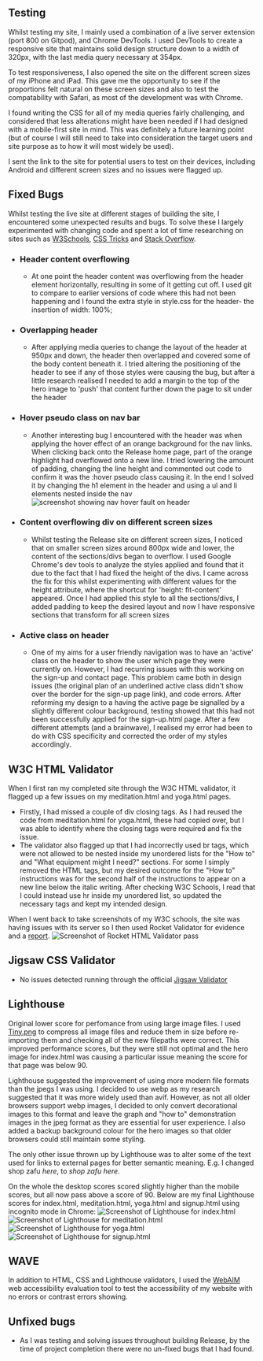 ## Testing

Whilst testing my site, I mainly used a combination of a live server extension (port 800 on Gitpod), and Chrome DevTools.
I used DevTools to create a responsive site that maintains solid design structure down to a width of 320px, with the last media query necessary at 354px.

To test responsiveness, I also opened the site on the different screen sizes of my iPhone and iPad. This gave me the opportunity to see if the proportions felt natural on these screen sizes and also to test the compatability with Safari, as most of the development was with Chrome. 

I found writing the CSS for all of my media queries fairly challenging, and considered that less alterations might have been needed if I had designed with a mobile-first site in mind. This was definitely a future learning point (but of course I will still need to take into consideration the target users and site purpose as to how it will most widely be used).

I sent the link to the site for potential users to test on their devices, including Android and different screen sizes and no issues were flagged up.

## Fixed Bugs

Whilst testing the live site at different stages of building the site, I encountered some unexpected results and bugs. To solve these I largely experimented with changing code and spent a lot of time researching on sites such as [W3Schools](https://www.w3schools.com/html/), [CSS Tricks](https://css-tricks.com/snippets/css/a-guide-to-flexbox/) and [Stack Overflow](https://stackoverflow.com/).

- ### Header content overflowing
    - At one point the header content was overflowing from the header element horizontally, resulting in some of it getting cut off. I used git to compare to earlier versions of code where this had not been happening and I found the extra style in style.css for the header- the insertion of width: 100%;

- ### Overlapping header 
    - After applying media queries to change the layout of the header at 950px and down, the header then overlapped and covered some of the body content beneath it. I tried altering the positioning of the header to see if any of those styles were causing the bug, but after a little research realised I needed to add a margin to the top of the hero image to 'push' that content further down the page to sit under the header

- ### Hover pseudo class on nav bar
    - Another interesting bug I encountered with the header was when applying the hover effect of an orange background for the nav links. When clicking back onto the Release home page, part of the orange highlight had overflowed onto a new line. I tried lowering the amount of padding, changing the line height and commented out code to confirm it was the :hover pseudo class causing it. In the end I solved it by changing the h1 element in the header and using a ul and li elements nested inside the nav
![screenshot showing nav hover fault on header](docs-images/nav-hover.png)

- ### Content overflowing div on different screen sizes
    - Whilst testing the Release site on different screen sizes, I noticed that on smaller screen sizes around 800px wide and lower, the content of the sections/divs began to overflow. I used Google Chrome's dev tools to analyze the styles applied and found that it due to the fact that I had fixed the height of the divs. I came across the fix for this whilst experimenting with different values for the height attribute, where the shortcut for 'height: fit-content' appeared. Once I had applied this style to all the sections/divs, I added padding to keep the desired layout and now I have responsive sections that transform for all screen sizes

- ### Active class on header
    - One of my aims for a user friendly navigation was to have an 'active' class on the header to show the user which page they were currently on. However, I had recurring issues with this working on the sign-up and contact page. This problem came both in design issues (the original plan of an underlined active class didn't show over the border for the sign-up page link), and code errors. After reforming my design to a having the active page be signalled by a slightly different colour background, testing showed that this had not been successfully applied for the sign-up.html page. After a few different attempts (and a brainwave), I realised my error had been to do with CSS specificity and corrected the order of my styles accordingly.

## W3C HTML Validator

When I first ran my completed site through the W3C HTML validator, it flagged up a few issues on my meditation.html and yoga.html pages.
- Firstly, I had missed a couple of div closing tags. As I had reused the code from meditation.html for yoga.html, these had copied over, but I was able to identify where the closing tags were required and fix the issue.
- The validator also flagged up that I had incorrectly used br tags, which were not allowed to be nested inside my unordered lists for the "How to" and "What equipment might I need?" sections. For some I simply removed the HTML tags, but my desired outcome for the "How to" instructions was for the second half of the instructions to appear on a new line below the italic writing. After checking W3C Schools, I read that I could instead use hr inside my unordered list, so updated the necessary tags and kept my intended design. 

When I went back to take screenshots of my W3C schools, the site was having issues with its server so I then used Rocket Validator for evidence and a [report](https://rocketvalidator.com/s/d25e2f3c-4e0d-4a73-949e-58c58f91f5c8).
![Screenshot of Rocket HTML Validator pass](docs-images/rocket-html-validator.webp)

## Jigsaw CSS Validator
- No issues detected running through the official [Jigsaw Validator](https://jigsaw.w3.org/css-validator/)

## Lighthouse

Original lower score for perfomance from using large image files. I used [Tiny.png](https://tinypng.com/) to compress all image files and reduce them in size before re-importing them and checking all of the new filepaths were correct. This improved performance scores, but they were still not optimal and the hero image for index.html was causing a particular issue meaning the score for that page was below 90.

Lighthouse suggested the improvement of using more modern file formats than the jpegs I was using. I decided to use webp as my research suggested that it was more widely used than avif. However, as not all older browsers support webp images, I decided to only convert decorational images to this format and leave the graph and "how to" demonstration images in the jpeg format as they are essential for user experience. I also added a backup background colour for the hero images so that older browsers could still maintain some styling.

The only other issue thrown up by Lighthouse was to alter some of the text used for links to external pages for better semantic meaning. E.g. I changed shop zafu *here*, to *shop zafu here*.

On the whole the desktop scores scored slightly higher than the mobile scores, but all now pass above a score of 90.
Below are my final Lighthouse scores for index.html, meditation.html, yoga.html and signup.html using incognito mode in Chrome:
![Screenshot of Lighthouse for index.html](docs-images/index.html-lighthouse.webp)
![Screenshot of Lighthouse for meditation.html](docs-images/meditation.html-lighthouse.webp)
![Screenshot of Lighthouse for yoga.html](docs-images/yoga.html-lighthouse.webp)
![Screenshot of Lighthouse for signup.html](docs-images/signup.html-lighthouse.webp)

## WAVE

In addition to HTML, CSS and Lighthouse validators, I used the [WebAIM](https://wave.webaim.org/) web accessibility evaluation tool to test the accessibility of my website with no errors or contrast errors showing.

## Unfixed bugs

- As I was testing and solving issues throughout building Release, by the time of project completion there were no un-fixed bugs that I had found.